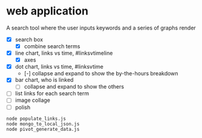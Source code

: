 # web application

A search tool where the user inputs keywords and a series of graphs render

* [x] search box
  * [x] combine search terms
* [x] line chart, links vs time, #linksvtimeline
  * [x] axes
* [x] dot chart, links vs time, #linksvtime
  * [-] collapse and expand to show the by-the-hours breakdown
* [x] bar chart, who is linked
  * [ ] collapse and expand to show the others  
* [ ] list links for each search term
* [ ] image collage
* [ ] polish

```
node populate_links.js
node mongo_to_local_json.js
node pivot_generate_data.js
```
